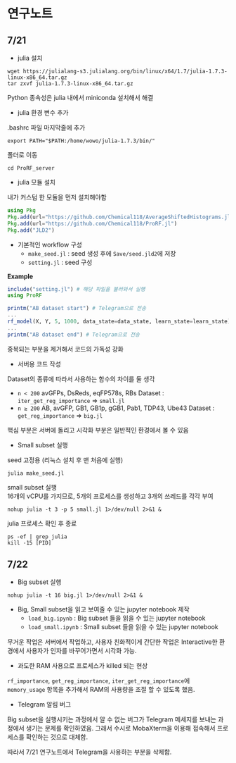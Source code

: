 # 연구노트
## 7/21
- julia 설치
```
wget https://julialang-s3.julialang.org/bin/linux/x64/1.7/julia-1.7.3-linux-x86_64.tar.gz
tar zxvf julia-1.7.3-linux-x86_64.tar.gz
```
Python 종속성은 julia 내에서 miniconda 설치해서 해결
- julia 환경 변수 추가

.bashrc 파일 마지막줄에 추가
```
export PATH="$PATH:/home/wowo/julia-1.7.3/bin/"
```

폴더로 이동
```
cd ProRF_server
```

- julia 모듈 설치
  
내가 커스텀 한 모듈을 먼저 설치해야함
```julia
using Pkg
Pkg.add(url="https://github.com/Chemical118/AverageShiftedHistograms.jl")
Pkg.add(url="https://github.com/Chemical118/ProRF.jl")
Pkg.add("JLD2")
```

- 기본적인 workflow 구성
    + `make_seed.jl` : seed 생성 후에 `Save/seed.jld2`에 저장
    + `setting.jl` : seed 구성

**Example**
```julia
include("setting.jl") # 해당 파일을 불러와서 실행
using ProRF

printm("AB dataset start") # Telegram으로 전송
...
rf_model(X, Y, 5, 1000, data_state=data_state, learn_state=learn_state) # 중복된 선언부 없이 해결 가능
...
printm("AB dataset end") # Telegram으로 전송
```
중복되는 부분을 제거해서 코드의 가독성 강화

- 서버용 코드 작성

Dataset의 종류에 따라서 사용하는 함수의 차이를 둘 생각
- `n < 200` avGFPs, DsReds, eqFP578s, RBs Dataset : `iter_get_reg_importance` $\Rightarrow$ `small.jl`
- `n ≥ 200` AB, avGFP, GB1, GB1p, gGB1, Pab1, TDP43, Ube43 Dataset : `get_reg_importance` $\Rightarrow$ `big.jl`

핵심 부분은 서버에 돌리고 시각화 부분은 일반적인 환경에서 볼 수 있음

- Small subset 실행


seed 고정용 (리눅스 설치 후 맨 처음에 실행)
```
julia make_seed.jl
```

small subset 실행  
16개의 vCPU를 가지므로, 5개의 프로세스를 생성하고 3개의 쓰레드를 각각 부여
```
nohup julia -t 3 -p 5 small.jl 1>/dev/null 2>&1 &
```

julia 프로세스 확인 후 종료
```
ps -ef | grep julia
kill -15 [PID]
```

## 7/22
- Big subset 실행

```
nohup julia -t 16 big.jl 1>/dev/null 2>&1 &
```

- Big, Small subset을 읽고 보여줄 수 있는 jupyter notebook 제작
  + `load_big.ipynb` : Big subset 들을 읽을 수 있는 jupyter notebook
  + `load_small.ipynb` : Small subset 들을 읽을 수 있는 jupyter notebook

무거운 작업은 서버에서 작업하고, 사용자 친화적이게 간단한 작업은 Interactive한 환경에서 사용자가 인자를 바꾸어가면서 시각화 가능.

- 과도한 RAM 사용으로 프로세스가 killed 되는 현상

`rf_importance`, `get_reg_importance`, `iter_get_reg_importance`에 `memory_usage` 항목을 추가해서 RAM의 사용량을 조절 할 수 있도록 했음.

- Telegram 알림 버그

Big subset을 실행시키는 과정에서 알 수 없는 버그가 Telegram 메세지를 보내는 과정에서 생기는 문제를 확인하였음. 그래서 수시로 MobaXterm을 이용해 접속해서 프로세스를 확인하는 것으로 대체함.  

따라서 7/21 연구노트에서 Telegram을 사용하는 부분을 삭제함.